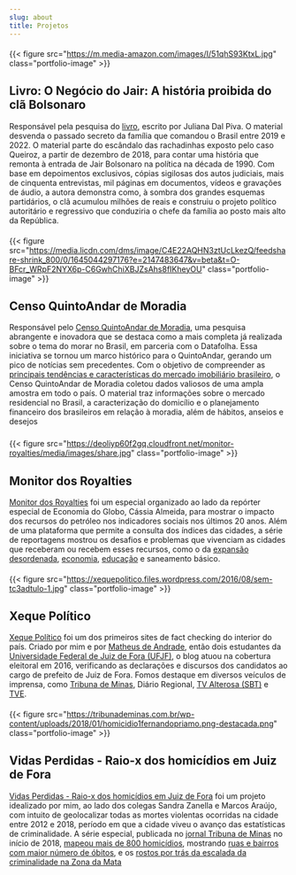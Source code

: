 ```yaml
---
slug: about
title: Projetos
---
```


####

{{< figure src="https://m.media-amazon.com/images/I/51qhS93KtxL.jpg" class="portfolio-image" >}}
## Livro: O Negócio do Jair: A história proibida do clã Bolsonaro
Responsável pela pesquisa do [livro](https://www.companhiadasletras.com.br/livro/9786559790807/o-negocio-do-jair), escrito por Juliana Dal Piva. O material desvenda o passado secreto da família que comandou o Brasil entre 2019 e 2022. O material parte do escândalo das rachadinhas exposto pelo caso Queiroz, a partir de dezembro de 2018, para contar uma história que remonta à entrada de Jair Bolsonaro na política na década de 1990. Com base em depoimentos exclusivos, cópias sigilosas dos autos judiciais, mais de cinquenta entrevistas, mil páginas em documentos, vídeos e gravações de áudio, a autora demonstra como, à sombra dos grandes esquemas partidários, o clã acumulou milhões de reais e construiu o projeto político autoritário e regressivo que conduziria o chefe da família ao posto mais alto da República. 

####

{{< figure src="https://media.licdn.com/dms/image/C4E22AQHN3ztUcLkezQ/feedshare-shrink_800/0/1645044297176?e=2147483647&v=beta&t=O-BFcr_WRpF2NYX6p-C6GwhChiXBJZsAhs8fIKheyOU" class="portfolio-image" >}}
## Censo QuintoAndar de Moradia
Responsável pelo [Censo QuintoAndar de Moradia](https://censodemoradia.quintoandar.com.br/), uma pesquisa abrangente e inovadora que se destaca como a mais completa já realizada sobre o tema do morar no Brasil, em parceria com o Datafolha. Essa iniciativa se tornou um marco histórico para o QuintoAndar, gerando um pico de notícias sem precedentes. Com o objetivo de compreender as [principais tendências e características do mercado imobiliário brasileiro](https://jeitosdemorar.quintoandar.com.br/), o Censo QuintoAndar de Moradia coletou dados valiosos de uma ampla amostra em todo o país. O material traz informações sobre o mercado residencial no Brasil, a caracterização do domicílio e o planejamento financeiro dos brasileiros em relação à moradia, além de hábitos, anseios e desejos

###

{{< figure src="https://deoliyp60f2gq.cloudfront.net/monitor-royalties/media/images/share.jpg" class="portfolio-image" >}}
## Monitor dos Royalties

[Monitor dos Royalties](https://infograficos.oglobo.globo.com/brasil/monitor-royalties.html#/home) foi um especial organizado ao lado da repórter especial de Economia do Globo, Cássia Almeida, para mostrar o impacto dos recursos do petróleo nos indicadores sociais nos últimos 20 anos. Além de uma plataforma que permite a consulta dos índices das cidades, a série de reportagens mostrou os desafios e problemas que vivenciam as cidades que receberam ou recebem esses recursos, como o da [expansão desordenada](https://oglobo.globo.com/economia/cidades-do-petroleo-enfrentam-desafio-da-expansao-desordenada-24676497), [economia](https://oglobo.globo.com/economia/2270-conheca-mumbuca-moeda-propria-de-marica-que-aquece-economia-salvou-empregos-na-pandemia-24674683), [educação](https://oglobo.globo.com/economia/de-escola-bilingue-salas-sem-estrutura-educacao-tem-avanco-desigual-em-cidades-milionarias-do-petroleo-24674733) e saneamento básico.

####

{{< figure src="https://xequepolitico.files.wordpress.com/2016/08/sem-tc3adtulo-1.jpg" class="portfolio-image" >}}
## Xeque Político

[Xeque Político](https://xequepolitico.wordpress.com/) foi um dos primeiros sites de fact checking do interior do país. Criado por mim e por [Matheus de Andrade](https://twitter.com/kibe_galo), então dois estudantes da [Universidade Federal de Juiz de Fora (UFJF)](https://www2.ufjf.br/noticias/2016/09/05/alunos-de-jornalismo-criam-blog-que-checa-informacoes-fornecidas-por-politicos/), o blog atuou na cobertura eleitoral em 2016, verificando as declarações e discursos dos candidatos ao cargo de prefeito de Juiz de Fora.  Fomos destaque em diversos veículos de imprensa, como [Tribuna de Minas](https://tribunademinas.com.br/opiniao/tribuna-livre/29-09-2016/checagem-de-informacoes.html), Diário Regional, [TV Alterosa (SBT)](https://www.facebook.com/xequepolitico/videos/1208256145898946/?__xts__%5B0%5D=68.ARA0S_5cgne21J1BenzoUfHkFWMr5TPPO-vbtapK_LIL1rhG0IN0Xv2uDyeytYzH9Qc2rgcsOEPXIH9h3S7un3zyYhQZO3xDv34m3gFI7yPu1DVJ1M0ccDWuSrWg5C-7l84nUDHj_0Vn8Z1N0It52ZKlKsEaiT719Xb7QSQARnsEmKVspN33806gFjh18CUaxGlmwTPQP8jAnE9fGqm1touRnP1Y-Hi7yaWJqU68X_TTJDVTd6uZKXhhKpUlZzBStnX5E-_7eRGiFti9ll_5ifZYmGR_mZOxXnnpZSQ64EFda7_yrCfVwFZCuLsUaRfV38Zy25jn2Z_0ZPOnE_-40wR_20FDFQOe81w9Prg&__tn__=H-R) e [TVE](https://www.youtube.com/watch?v=aKPN1s5a1vw).

####

{{< figure src="https://tribunademinas.com.br/wp-content/uploads/2018/01/homicidio1fernandopriamo.png-destacada.png" class="portfolio-image" >}}

## Vidas Perdidas - Raio-x dos homicídios em Juiz de Fora

[Vidas Perdidas - Raio-x dos homicídios em Juiz de Fora](https://tribunademinas.com.br/noticias/cidade/07-01-2018/jf-perde-137-vidas-em-2017-para-o-crime-cerca-de-90-ligados-ao-trafico.html) foi um projeto idealizado por mim, ao lado dos colegas Sandra Zanella e Marcos Araújo, com intuito de geolocalizar todas as mortes violentas ocorridas na cidade entre 2012 e 2018, período em que a cidade viveu o avanço das estatísticas de criminalidade. A série especial, publicada no [jornal Tribuna de Minas](https://tribunademinas.com.br/) no início de 2018, [mapeou mais de 800 homicídios](https://tribunademinas.com.br/noticias/cidade/14-01-2018/violencia-se-descortina-nas-801-vidas-perdidas-em-seis-anos.html), mostrando [ruas e bairros com maior número de óbitos](https://tribunademinas.com.br/noticias/cidade/07-01-2018/veja-mapa-interativo-dos-homicidios-em-jf.html), e os [rostos por trás da escalada da criminalidade na Zona da Mata](https://tribunademinas.com.br/noticias/cidade/14-01-2018/veja-mapa-interativo-dos-homicidios-em-jf-nos-ultimos-seis-anos.html?fbclid=IwAR1xLdhB9YU8bSlTf5v2pYy0dK6XZQvxYieIeE3dEKdeZaC0zx-RMUGF4_8)